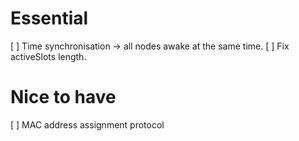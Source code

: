 # Essential

[ ] Time synchronisation -> all nodes awake at the same time.
[ ] Fix activeSlots length.

# Nice to have

[ ] MAC address assignment protocol